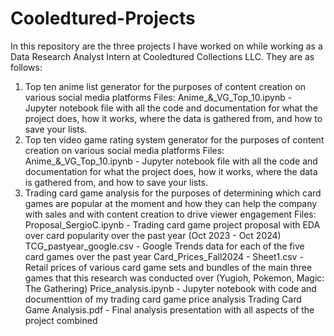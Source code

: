 # Cooledtured-Projects

In this repository are the three projects I have worked on while working as a Data Research Analyst Intern at Cooledtured Collections LLC. They are as follows:
1. Top ten anime list generator for the purposes of content creation on various social media platforms
   Files:
   Anime_&_VG_Top_10.ipynb - Jupyter notebook file with all the code and documentation for what the project does, how it works, where the data is gathered from, and how to save your        lists.
2. Top ten video game rating system generator for the purposes of content creation on various social media platforms
   Files:
   Anime_&_VG_Top_10.ipynb - Jupyter notebook file with all the code and documentation for what the project does, how it works, where the data is gathered from, and how to save your       lists.
3. Trading card game analysis for the purposes of determining which card games are popular at the moment and how they can help the company with sales and with content creation to drive viewer engagement
   Files:
   Proposal_SergioC.ipynb - Trading card game project proposal with EDA over card popularity over the past year (Oct 2023 - Oct 2024)
   TCG_pastyear_google.csv - Google Trends data for each of the five card games over the past year
   Card_Prices_Fall2024 - Sheet1.csv - Retail prices of various card game sets and bundles of the main three games that this research was conducted over (Yugioh, Pokemon, Magic: The 
   Gathering)
   Price_analysis.ipynb - Jupyter notebook with code and documenttion of my trading card game price analysis
   Trading Card Game Analysis.pdf - Final analysis presentation with all aspects of the project combined
